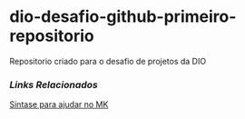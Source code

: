 # dio-desafio-github-primeiro-repositorio
Repositorio criado para o desafio de projetos da DIO

### *Links Relacionados*
[Sintase para ajudar no MK](https://www.markdownguide.org/basic-syntax/)

